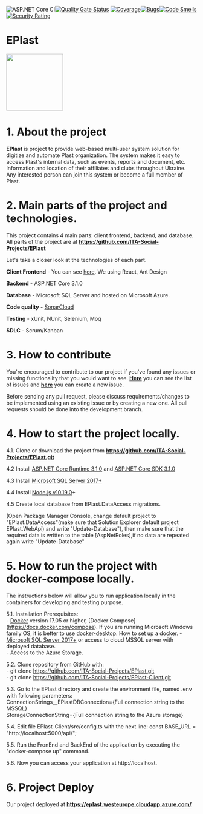 ![ASP.NET Core CI](https://github.com/ITA-Social-Projects/EPlast/workflows/ASP.NET%20Core%20CI/badge.svg)[![Quality Gate Status](https://sonarcloud.io/api/project_badges/measure?project=ita-social-projects-eplast&metric=alert_status)](https://sonarcloud.io/dashboard?id=ita-social-projects-eplast) [![Coverage](https://sonarcloud.io/api/project_badges/measure?project=ita-social-projects-eplast&metric=coverage)](https://sonarcloud.io/dashboard?id=ita-social-projects-eplast)[![Bugs](https://sonarcloud.io/api/project_badges/measure?project=ita-social-projects-eplast&metric=bugs)](https://sonarcloud.io/dashboard?id=ita-social-projects-eplast)[![Code Smells](https://sonarcloud.io/api/project_badges/measure?project=ita-social-projects-eplast&metric=code_smells)](https://sonarcloud.io/dashboard?id=ita-social-projects-eplast)[![Security Rating](https://sonarcloud.io/api/project_badges/measure?project=ita-social-projects-eplast&metric=security_rating)](https://sonarcloud.io/dashboard?id=ita-social-projects-eplast)

# EPlast
<img src="https://github.com/ITA-Social-Projects/EPlast/blob/master/EPlast/EPlast/wwwroot/images/homepage/ePlastLogotype.png"  width="150" height="150" />

# 1. About the project
**EPlast** is project to provide web-based multi-user system solution for digitize and automate Plast organization. The system makes it easy to access Plast's internal data, such as events, reports and document, etc. Information and location of their affiliates and clubs throughout Ukraine. Any interested person can join this system or become a full member of Plast.

# 2. Main parts of the project and technologies.
This project contains  4 main parts: client frontend, backend, and database. All parts of the project are at **https://github.com/ITA-Social-Projects/EPlast**

Let's take a closer look at the technologies of each part.

**Client Frontend** - You can see [here](https://github.com/ITA-Social-Projects/EPlast-Client/). We using React, Ant Design

**Backend** - ASP.NET Core 3.1.0

**Database** -  Microsoft SQL Server and hosted on Microsoft Azure.

**Code quality** - [SonarCloud](https://sonarcloud.io/dashboard?id=ita-social-projects-eplast)   

**Testing** - xUnit, NUnit, Selenium, Moq

**SDLC** - Scrum/Kanban  

# 3. How to contribute
You're encouraged to contribute to our project if you've found any issues or missing functionality that you would want to see.  [**Here**](https://github.com/ITA-Social-Projects/EPlast/issues) you can see the list of issues and [**here**](https://github.com/ITA-Social-Projects/EPlast/issues/new) you can create a new issue.

Before sending any pull request, please discuss requirements/changes to be implemented using an existing issue or by creating a new one. All pull requests should be done into the development branch.

# 4. How to start the project locally.
4.1. Clone or download the project from **https://github.com/ITA-Social-Projects/EPlast.git**

4.2 Install [ASP.NET Core Runtime 3.1.0](https://dotnet.microsoft.com/download/dotnet-core/3.1) and [ASP.NET Core SDK 3.1.0](https://dotnet.microsoft.com/download/dotnet-core/3.1)

4.3 Install [Microsoft SQL Server 2017+](https://www.microsoft.com/en-us/sql-server/sql-server-downloads)

4.4 Install [Node.js v10.19.0](https://nodejs.org/en/blog/release/v10.19.0/)+

4.5 Create local database from EPlast.DataAccess migrations.

(Open Package Manager Console, change default project to "EPlast.DataAccess"(make sure that Solution Explorer default project EPlast.WebApi) and write "Update-Database"),
then make sure that the required data is written to the table [AspNetRoles],if no data are repeated again write "Update-Database" 

# 5. How to run the project with docker-compose locally.

The instructions below will allow you to run application locally in the containers for developing and testing purpose. 

5.1. Installation Prerequisites:<br/>
     -  [Docker](https://www.docker.com) version 17.05 or higher, [Docker Compose] (https://docs.docker.com/compose). If you are running Microsoft Windows family OS, it is better to use [docker-desktop](https://www.docker.com/products/docker-desktop). How to [set up](https://drive.google.com/file/d/1K55JtMZ_--rkW1Xk9easkz8RUW3AZCUp/view) a docker.
     - [Microsoft SQL Server 2017+](https://www.microsoft.com/en-us/sql-server/sql-server-downloads) or access to cloud MSSQL server with deployed database.     
     - Access to the Azure Storage.
     
5.2. Clone repository from GitHub with:<br/>
     - git clone https://github.com/ITA-Social-Projects/EPlast.git     
     - git clone https://github.com/ITA-Social-Projects/EPlast-Client.git
     
5.3. Go to the EPlast directory and create the environment file, named .env with following parameters:<br/>
       ConnectionStrings__EPlastDBConnection={Full connection string to the MSSQL}       
       StorageConnectionString={Full connection string to the Azure storage}
       
5.4. Edit file EPlast-Client/src/config.ts with the next line: const BASE_URL = "http://localhost:5000/api/";

5.5. Run the FronEnd and BackEnd of the application by executing the "docker-compose up" command.

5.6. Now you can access your application at http://localhost.

# 6. Project Deploy

Our project deployed at **https://eplast.westeurope.cloudapp.azure.com/**
